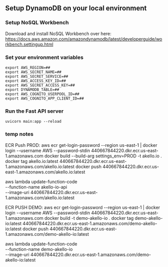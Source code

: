 
## Setup DynamoDB on your local environment

### Setup NoSQL Workbench
Download and install NoSQL Workbench over here: https://docs.aws.amazon.com/amazondynamodb/latest/developerguide/workbench.settingup.html

### Set your environment variables
```commandline
export AWS_REGION=## 
export AWS_SECRET_NAME=##
export AWS_SECRET_SERVICE=##
export AWS_ACCESS_KEY_ID=##
export AWS_SECRET_ACCESS_KEY=##
export DYNAMODB_TABLE=##
export AWS_COGNITO_USERPOOL_ID=##
export AWS_COGNITO_APP_CLIENT_ID=##
```

### Run the Fast API server

```commandline
uvicorn main:app --reload
```


### temp notes
ECR Push PROD:
aws ecr get-login-password --region us-east-1 | docker login --username AWS --password-stdin 440667844220.dkr.ecr.us-east-1.amazonaws.com
docker build --build-arg settings_env=PROD -t akello.io .
docker tag akello.io:latest 440667844220.dkr.ecr.us-east-1.amazonaws.com/akello.io:latest
docker push 440667844220.dkr.ecr.us-east-1.amazonaws.com/akello.io:latest


aws lambda update-function-code \
           --function-name akello-io-api \
           --image-uri 440667844220.dkr.ecr.us-east-1.amazonaws.com/akello.io:latest


ECR PUSH DEMO:
aws ecr get-login-password --region us-east-1 | docker login --username AWS --password-stdin 440667844220.dkr.ecr.us-east-1.amazonaws.com
docker build -t demo-akello-io .
docker tag demo-akello-io:latest 440667844220.dkr.ecr.us-east-1.amazonaws.com/demo-akello-io:latest
docker push 440667844220.dkr.ecr.us-east-1.amazonaws.com/demo-akello-io:latest

aws lambda update-function-code \
           --function-name demo-akello-io \
           --image-uri 440667844220.dkr.ecr.us-east-1.amazonaws.com/demo-akello-io:latest